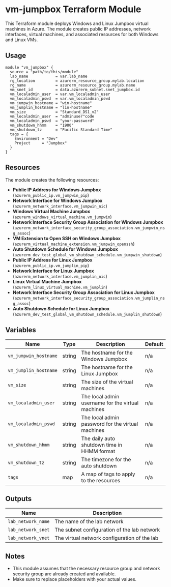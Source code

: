 # vm-jumpbox Terraform Module

This Terraform module deploys Windows and Linux Jumpbox virtual machines in Azure. The module creates public IP addresses, network interfaces, virtual machines, and associated resources for both Windows and Linux VMs. 

## Usage

```hcl
module "vm_jumpbox" {
  source = "path/to/this/module"
  lab_name            = var.lab_name
  rg_location         = azurerm_resource_group.mylab.location
  rg_name             = azurerm_resource_group.mylab.name
  vm_snet_id          = data.azurerm_subnet.snet_jumpbox.id
  vm_localadmin_user  = var.vm_localadmin_user
  vm_localadmin_pswd  = var.vm_localadmin_pswd
  vm_jumpwin_hostname = "win-hostname"
  vm_jumplin_hostname = "lin-hostname"
  vm_size             = "Standard_DS1_v2"
  vm_localadmin_user  = "adminuser"code
  vm_localadmin_pswd  = "your-password"
  vm_shutdown_hhmm    = "1900"
  vm_shutdown_tz      = "Pacific Standard Time"
  tags = {
    Environment = "Dev"
    Project     = "Jumpbox"
  }
}
```

## Resources

The module creates the following resources:

- **Public IP Address for Windows Jumpbox** (`azurerm_public_ip.vm_jumpwin_pip`)
- **Network Interface for Windows Jumpbox** (`azurerm_network_interface.vm_jumpwin_nic`)
- **Windows Virtual Machine Jumpbox** (`azurerm_windows_virtual_machine.vm_jumpwin`)
- **Network Interface Security Group Association for Windows Jumpbox** (`azurerm_network_interface_security_group_association.vm_jumpwin_nsg_assoc`)
- **VM Extension to Open SSH on Windows Jumpbox** (`azurerm_virtual_machine_extension.vm_jumpwin_openssh`)
- **Auto Shutdown Schedule for Windows Jumpbox** (`azurerm_dev_test_global_vm_shutdown_schedule.vm_jumpwin_shutdown`)
- **Public IP Address for Linux Jumpbox** (`azurerm_public_ip.vm_jumplin_pip`)
- **Network Interface for Linux Jumpbox** (`azurerm_network_interface.vm_jumplin_nic`)
- **Linux Virtual Machine Jumpbox** (`azurerm_linux_virtual_machine.vm_jumplin`)
- **Network Interface Security Group Association for Linux Jumpbox** (`azurerm_network_interface_security_group_association.vm_jumplin_nsg_assoc`)
- **Auto Shutdown Schedule for Linux Jumpbox** (`azurerm_dev_test_global_vm_shutdown_schedule.vm_jumplin_shutdown`)

## Variables

| Name                     | Type   | Description                                          | Default |
|--------------------------|--------|------------------------------------------------------|---------|
| `vm_jumpwin_hostname`    | string | The hostname for the Windows Jumpbox                 | n/a     |
| `vm_jumplin_hostname`    | string | The hostname for the Linux Jumpbox                   | n/a     |
| `vm_size`                | string | The size of the virtual machines                     | n/a     |
| `vm_localadmin_user` | string | The local admin username for the virtual machines    | n/a     |
| `vm_localadmin_pswd` | string | The local admin password for the virtual machines    | n/a     |
| `vm_shutdown_hhmm`       | string | The daily auto shutdown time in HHMM format          | n/a     |
| `vm_shutdown_tz`         | string | The timezone for the auto shutdown                   | n/a     |
| `tags`                   | map    | A map of tags to apply to the resources              | n/a     |

## Outputs

| Name                 | Description                                  |
|----------------------|----------------------------------------------|
| `lab_network_name`   | The name of the lab network                  |
| `lab_network_snet`   | The subnet configuration of the lab network  |
| `lab_network_vnet`   | The virtual network configuration of the lab |

## Notes

- This module assumes that the necessary resource group and network security group are already created and available.
- Make sure to replace placeholders with your actual values.

